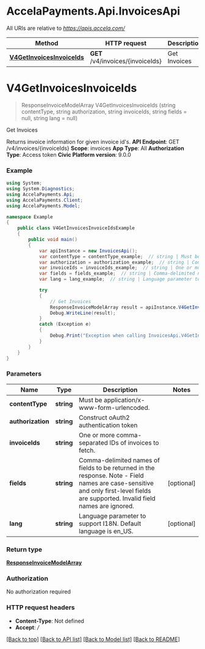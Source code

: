 # AccelaPayments.Api.InvoicesApi

All URIs are relative to *https://apis.accela.com/*

Method | HTTP request | Description
------------- | ------------- | -------------
[**V4GetInvoicesInvoiceIds**](InvoicesApi.md#v4getinvoicesinvoiceids) | **GET** /v4/invoices/{invoiceIds} | Get Invoices

<a name="v4getinvoicesinvoiceids"></a>
# **V4GetInvoicesInvoiceIds**
> ResponseInvoiceModelArray V4GetInvoicesInvoiceIds (string contentType, string authorization, string invoiceIds, string fields = null, string lang = null)

Get Invoices

Returns invoice information for given invoice id's. **API Endpoint**:  GET /v4/invoices/{invoiceIds}  **Scope**:  invoices  **App Type**:  All  **Authorization Type**:  Access token  **Civic Platform version**: 9.0.0 

### Example
```csharp
using System;
using System.Diagnostics;
using AccelaPayments.Api;
using AccelaPayments.Client;
using AccelaPayments.Model;

namespace Example
{
    public class V4GetInvoicesInvoiceIdsExample
    {
        public void main()
        {
            var apiInstance = new InvoicesApi();
            var contentType = contentType_example;  // string | Must be application/x-www-form-urlencoded.
            var authorization = authorization_example;  // string | Construct oAuth2 authentication token
            var invoiceIds = invoiceIds_example;  // string | One or more comma-separated IDs of invoices to fetch.
            var fields = fields_example;  // string | Comma-delimited names of fields to be returned in the response. Note - Field names are case-sensitive and only first-level fields are supported. Invalid field names are ignored. (optional) 
            var lang = lang_example;  // string | Language parameter to support I18N. Default language is en_US. (optional) 

            try
            {
                // Get Invoices
                ResponseInvoiceModelArray result = apiInstance.V4GetInvoicesInvoiceIds(contentType, authorization, invoiceIds, fields, lang);
                Debug.WriteLine(result);
            }
            catch (Exception e)
            {
                Debug.Print("Exception when calling InvoicesApi.V4GetInvoicesInvoiceIds: " + e.Message );
            }
        }
    }
}
```

### Parameters

Name | Type | Description  | Notes
------------- | ------------- | ------------- | -------------
 **contentType** | **string**| Must be application/x-www-form-urlencoded. | 
 **authorization** | **string**| Construct oAuth2 authentication token | 
 **invoiceIds** | **string**| One or more comma-separated IDs of invoices to fetch. | 
 **fields** | **string**| Comma-delimited names of fields to be returned in the response. Note - Field names are case-sensitive and only first-level fields are supported. Invalid field names are ignored. | [optional] 
 **lang** | **string**| Language parameter to support I18N. Default language is en_US. | [optional] 

### Return type

[**ResponseInvoiceModelArray**](ResponseInvoiceModelArray.md)

### Authorization

No authorization required

### HTTP request headers

 - **Content-Type**: Not defined
 - **Accept**: */*

[[Back to top]](#) [[Back to API list]](../README.md#documentation-for-api-endpoints) [[Back to Model list]](../README.md#documentation-for-models) [[Back to README]](../README.md)
